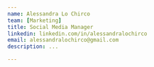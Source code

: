 ```yaml
---
name: Alessandra Lo Chirco
team: [Marketing]
title: Social Media Manager
linkedin: linkedin.com/in/alessandralochirco
email: alessandralochirco@gmail.com
description: ...

---
```


